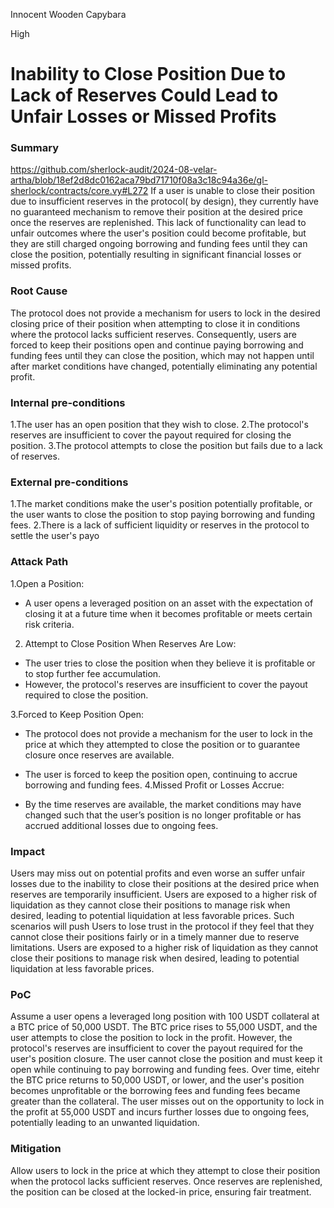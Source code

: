 Innocent Wooden Capybara

High

# Inability to Close Position Due to Lack of Reserves Could Lead to Unfair Losses or Missed Profits

### Summary

https://github.com/sherlock-audit/2024-08-velar-artha/blob/18ef2d8dc0162aca79bd71710f08a3c18c94a36e/gl-sherlock/contracts/core.vy#L272
If a user is unable to close their position due to insufficient reserves in the protocol( by design), they currently have no guaranteed mechanism to remove their position at the desired price once the reserves are replenished. This lack of functionality can lead to unfair outcomes where the user's position could become profitable, but they are still charged ongoing borrowing and funding fees until they can close the position, potentially resulting in significant financial losses or missed profits.



### Root Cause

The protocol does not provide a mechanism for users to lock in the desired closing price of their position when attempting to close it in conditions where the protocol lacks sufficient reserves. Consequently, users are forced to keep their positions open and continue paying borrowing and funding fees until they can close the position, which may not happen until after market conditions have changed, potentially eliminating any potential profit.



### Internal pre-conditions

1.The user has an open position that they wish to close.
2.The protocol's reserves are insufficient to cover the payout required for closing the position.
3.The protocol attempts to close the position but fails due to a lack of reserves.

### External pre-conditions

1.The market conditions make the user's position potentially profitable, or the user wants to close the position to stop paying borrowing and funding fees.
2.There is a lack of sufficient liquidity or reserves in the protocol to settle the user's payo

### Attack Path

1.Open a Position:

 - A user opens a leveraged position on an asset with the expectation of closing it at a future time when it becomes profitable or meets certain risk criteria.
2. Attempt to Close Position When Reserves Are Low:

- The user tries to close the position when they believe it is profitable or to stop further fee accumulation.
- However, the protocol's reserves are insufficient to cover the payout required to close the position.

3.Forced to Keep Position Open:

- The protocol does not provide a mechanism for the user to lock in the price at which they attempted to close the position or to guarantee closure once reserves are available.
- The user is forced to keep the position open, continuing to accrue borrowing and funding fees.
4.Missed Profit or Losses Accrue:

- By the time reserves are available, the market conditions may have changed such that the user’s position is no longer profitable or has accrued additional losses due to ongoing fees.


### Impact

Users may miss out on potential profits and even worse an suffer unfair losses due to the inability to close their positions at the desired price when reserves are temporarily insufficient.
Users are exposed to a higher risk of liquidation as they cannot close their positions to manage risk when desired, leading to potential liquidation at less favorable prices.
Such scenarios will push Users to lose trust in the protocol if they feel that they cannot close their positions fairly or in a timely manner due to reserve limitations. Users are exposed to a higher risk of liquidation as they cannot close their positions to manage risk when desired, leading to potential liquidation at less favorable prices.


### PoC

Assume a user opens a leveraged long position with 100 USDT collateral at a BTC price of 50,000 USDT.
The BTC price rises to 55,000 USDT, and the user attempts to close the position to lock in the profit.
However, the protocol's reserves are insufficient to cover the payout required for the user's position closure.
The user cannot close the position and must keep it open while continuing to pay borrowing and funding fees.
Over time, eitehr the BTC price returns to 50,000 USDT, or lower, and the user's position becomes unprofitable or the borrowing fees and funding fees became greater than the collateral.
The user misses out on the opportunity to lock in the profit at 55,000 USDT and incurs further losses due to ongoing fees, potentially leading to an unwanted liquidation.

### Mitigation

Allow users to lock in the price at which they attempt to close their position when the protocol lacks sufficient reserves. Once reserves are replenished, the position can be closed at the locked-in price, ensuring fair treatment.

